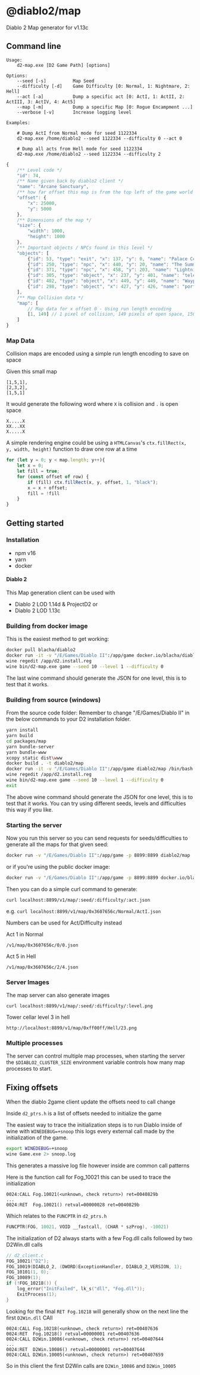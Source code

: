 # @diablo2/map 

Diablo 2 Map generator for v1.13c

## Command line

```
Usage:
    d2-map.exe [D2 Game Path] [options]

Options:
    --seed [-s]          Map Seed
    --difficulty [-d]    Game Difficulty [0: Normal, 1: Nightmare, 2: Hell]
    --act [-a]           Dump a specific act [0: ActI, 1: ActII, 2: ActIII, 3: ActIV, 4: Act5]
    --map [-m]           Dump a specific Map [0: Rogue Encampment ...]
    --verbose [-v]       Increase logging level

Examples:

    # Dump ActI from Normal mode for seed 1122334 
    d2-map.exe /home/diablo2 --seed 1122334 --difficulty 0 --act 0

    # Dump all acts from Hell mode for seed 1122334 
    d2-map.exe /home/diablo2 --seed 1122334 --difficulty 2
```

```typescript
{
    /** Level code */
    "id": 74,
    /** Name given back by diablo2 client */
    "name": "Arcane Sanctuary",
    /** how far offset this map is from the top left of the game world */
    "offset": {
        "x": 25000,
        "y": 5000
    },
    /** Dimensions of the map */
    "size": {
        "width": 1000,
        "height": 1000
    },
    /** Important objects / NPCs found in this level */
    "objects": [
        {"id": 53, "type": "exit", "x": 137, "y": 0, "name": "Palace Cellar Level 2" },
        {"id": 250, "type": "npc", "x": 440, "y": 20, "name": "The Summoner"},
        {"id": 371, "type": "npc", "x": 458, "y": 203, "name": "Lightning Spire"},
        {"id": 305, "type": "object", "x": 237, "y": 401, "name": "teleportation pad", "op": 27}
        {"id": 402, "type": "object", "x": 449, "y": 449, "name": "Waypoint", "op": 23},
        {"id": 298, "type": "object", "x": 427, "y": 426, "name": "portal", "op": 34}
    ],
    /** Map Collision data */
    "map": [
        // Map data for x offset 0 - Using run length encoding
        [1, 149] // 1 pixel of collision, 149 pixels of open space, 150 - map.size.width pixels of collision
    ]
}
```
### Map Data

Collision maps are encoded using a simple run length encoding to save on space

Given this small map
```
[1,5,1],
[2,3,2],
[1,5,1]
```

It would generate the following word where `X` is collision and `.` is open space
```
X.....X
XX...XX
X.....X
```

A simple rendering engine could be using a `HTMLCanvas`'s `ctx.fillRect(x, y, width, height)` function to draw one row at a time

```typescript
for (let y = 0; y < map.length; y++){
    let x = 0;
    let fill = true;
    for (const offset of row) {
        if (fill) ctx.fillRect(x, y, offset, 1, "black");
        x = x + offset;
        fill = !fill
    }
}
```



## Getting started

### Installation
 - npm v16
 - yarn
 - docker

#### Diablo 2

This Map generation client can be used with

- Diablo 2 LOD 1.14d & ProjectD2
or 
- Diablo 2 LOD 1.13c 

### Building from docker image

This is the easiest method to get working:

```bash
docker pull blacha/diablo2
docker run -it -v "/E/Games/Diablo II":/app/game docker.io/blacha/diablo2:latest /bin/bash
wine regedit /app/d2.install.reg
wine bin/d2-map.exe game --seed 10 --level 1 --difficulty 0
```
The last wine command should generate the JSON for one level, this is to test that it works.


### Building from source (windows)
From the source code folder:
Remember to change "/E/Games/Diablo II" in the below commands to your D2 installation folder.

```bash
yarn install
yarn build
cd packages/map
yarn bundle-server
yarn bundle-www
xcopy static dist\www
docker build . -t diablo2/map
docker run -it -v "/E/Games/Diablo II":/app/game diablo2/map /bin/bash
wine regedit /app/d2.install.reg
wine bin/d2-map.exe game --seed 10 --level 1 --difficulty 0
exit
```
The above wine command should generate the JSON for one level, this is to test that it works.
You can try using different seeds, levels and difficulties this way if you like.


### Starting the server
Now you run this server so you can send requests for seeds/difficulties to generate all the maps for that given seed:
```bash
docker run -v "/E/Games/Diablo II":/app/game -p 8899:8899 diablo2/map
```
or if you're using the public docker image:
```bash
docker run -v "/E/Games/Diablo II":/app/game -p 8899:8899 docker.io/blacha/diablo2:latest
```

Then you can do a simple curl command to generate:

`curl localhost:8899/v1/map/:seed/:difficulty/:act.json`

e.g. `curl localhost:8899/v1/map/0x3607656c/Normal/ActI.json`

Numbers can be used for Act/Difficulty instead

Act 1 in Normal
```
/v1/map/0x3607656c/0/0.json
```

Act 5 in Hell
```
/v1/map/0x3607656c/2/4.json
```

### Server Images

The map server can also generate images

`curl localhost:8899/v1/map/:seed/:difficulty/:level.png`

Tower cellar level 3 in hell
```
http://localhost:8899/v1/map/0xff00ff/Hell/23.png
```


### Multiple processes

The server can control multiple map processes, when starting the server the `$DIABLO2_CLUSTER_SIZE` environment variable controls how many map processes to start.


## Fixing offsets

When the diablo 2game client update the offsets need to call change

Inside `d2_ptrs.h` is a list of offsets needed to initialize the game

The easiest way to trace the initialization steps is to run Diablo inside of wine with `WINEDEBUG=+snoop` this logs every external call made by the initialization of the game.


```bash
export WINEDEBUG=+snoop
wine Game.exe 2> snoop.log
```

This generates a massive log file however inside are common call patterns

Here is the function call for Fog_10021 this can be used to trace the initialization
```
0024:CALL Fog.10021(<unknown, check return>) ret=0040829b
...
0024:RET  Fog.10021() retval=00000028 ret=0040829b
```

Which relates to the `FUNCPTR` in `d2_ptrs.h`
```c++
FUNCPTR(FOG, 10021, VOID __fastcall, (CHAR * szProg), -10021)
```

The initialization of D2 always starts with a few Fog.dll calls followed by two 
D2Win.dll calls 

```c++
// d2_client.c
FOG_10021("D2");
FOG_10019(DIABLO_2, (DWORD)ExceptionHandler, DIABLO_2_VERSION, 1);
FOG_10101(1, 0);
FOG_10089(1);
if (!FOG_10218()) {
    log_error("InitFailed", lk_s("dll", "Fog.dll"));
    ExitProcess(1);
}
```

Looking for the final `RET Fog.10218` will generally show on the next line the first `D2Win.dll` CAll

```log
0024:CALL Fog.10218(<unknown, check return>) ret=00407636
0024:RET  Fog.10218() retval=00000001 ret=00407636
0024:CALL D2Win.10086(<unknown, check return>) ret=00407644
...
0024:RET  D2Win.10086() retval=00000001 ret=00407644
0024:CALL D2Win.10005(<unknown, check return>) ret=00407659
```

So in this client the first D2Win calls are `D2Win_10086` and `D2Win_10005`